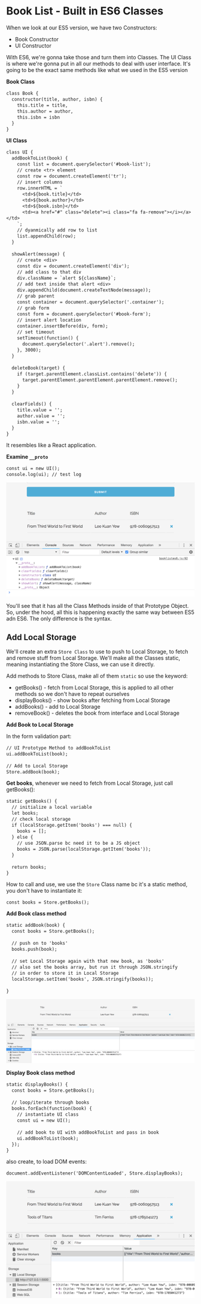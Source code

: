 # Book List - Built in ES6 Classes

When we look at our ES5 version, we have two Constructors:

* Book Constructor
* UI Constructor

With ES6, we're gonna take those and turn them into Classes. The UI Class is where we're gonna put in all our methods to deal with user interface. It's going to be the exact same methods like what we used in the ES5 version

**Book Class**
```
class Book {
  constructor(title, author, isbn) {
    this.title = title,
    this.author = author,
    this.isbn = isbn
  }
}
```

**UI Class**
```
class UI {
  addBookToList(book) {
    const list = document.querySelector('#book-list');
    // create <tr> element
    const row = document.createElement('tr');
    // insert columns
    row.innerHTML = `
      <td>${book.title}</td>
      <td>${book.author}</td>
      <td>${book.isbn}</td>
      <td><a href="#" class="delete"><i class="fa fa-remove"></i></a></td>
    `;
    // dyanmically add row to list
    list.appendChild(row);
  }

  showAlert(message) {
    // create <div>
    const div = document.createElement('div');
    // add class to that div
    div.className = `alert ${className}`;
    // add text inside that alert <div>
    div.appendChild(document.createTextNode(message));
    // grab parent
    const container = document.querySelector('.container');
    // grab form
    const form = document.querySelector('#book-form');
    // insert alert location
    container.insertBefore(div, form);
    // set timeout
    setTimeout(function() {
      document.querySelector('.alert').remove();
    }, 3000);
  }

  deleteBook(target) {
    if (target.parentElement.classList.contains('delete')) {
      target.parentElement.parentElement.parentElement.remove();
    }
  }

  clearFields() {
    title.value = '';
    author.value = '';
    isbn.value = '';
  }
}
```

It resembles like a React application.

**Examine ```__proto```**

```
const ui = new UI();
console.log(ui); // test log
```

<kbd>![alt text](img/protoclassmeth.png "screenshot")</kbd>

You'll see that it has all the Class Methods inside of that Prototype Object. So, under the hood, all this is happening exactly the same way between ES5 adn ES6. The only difference is the syntax.

## Add Local Storage

We'll create an extra ```Store Class``` to use to push to Local Storage, to fetch and remove stuff from Local Storage. We'll make all the Classes static, meaning instantiating the Store Class, we can use it directly.

Add methods to Store Class, make all of them ```static``` so use the keyword:

* getBooks() - fetch from Local Storage, this is applied to all other methods so we don't have to repeat ourselves
* displayBooks() - show books after fetching from Local Storage
* addBooks() -  add to Local Storage
* removeBook() - deletes the book from interface and Local Storage

**Add Book to Local Storage**

In the form validation part:

```
// UI Prototype Method to addBookToList
ui.addBookToList(book);

// Add to Local Storage
Store.addBook(book);
```

**Get books**, whenever we need to fetch from Local Storage, just call getBooks():
```
static getBooks() {
  // initialize a local variable
  let books;
  // check local storage
  if (localStorage.getItem('books') === null) {
    books = [];
  } else {
    // use JSON.parse bc need it to be a JS object
    books = JSON.parse(localStorage.getItem('books'));
  }

  return books;
}
```

How to call and use, we use the ```Store``` Class name bc it's a static method, you don't have to instantiate it:

```
const books = Store.getBooks();
```

**Add Book class method**

```
static addBook(book) {
  const books = Store.getBooks();

  // push on to 'books'
  books.push(book);

  // set Local Storage again with that new book, as 'books'
  // also set the books array, but run it through JSON.stringify
  // in order to store it in Local Storage
  localStorage.setItem('books', JSON.stringify(books));

}
```

<kbd>![alt text](img/addls.png "screenshot")</kbd>

**Display Book class method**

```
static displayBooks() {
  const books = Store.getBooks();

  // loop/iterate through books
  books.forEach(function(book) {
    // instantiate UI class
    const ui = new UI();

    // add book to UI with addBookToList and pass in book
    ui.addBookToList(book);
  });
}
```

also create, to load DOM events:

```
document.addEventListener('DOMContentLoaded', Store.displayBooks);
```

<kbd>![alt text](img/displayls.png "screenshot")</kbd>